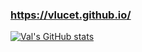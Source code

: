 
### https://vlucet.github.io/

[![Val's GitHub stats](https://github-readme-stats.vercel.app/api?username=vlucet&hide_rank=true)](https://vlucet.github.io/)
